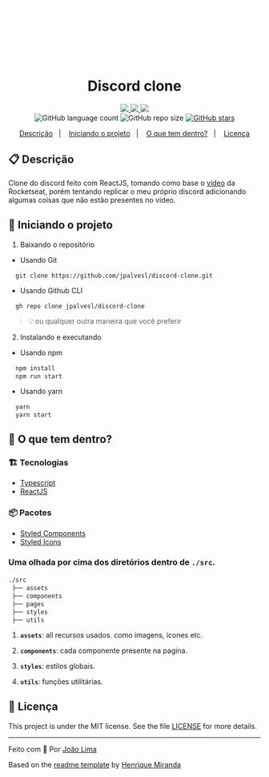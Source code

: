 <p align="center">
  <img alt="Discord icon" src="./src/assets/Logo.svg" width="100"/>
</p>
<h1 align="center">
  Discord clone
</h1>

<!-- Badges -->
<p align="center">

  <!-- if your app is a website -->
  <a href="https://discordcantin-clone.netlify.app" alt="Url do site">
    <img src="https://img.shields.io/website-up-down-1EAE72-red/http/shields.io.svg" />
  </a>

  <!-- License -->
  <a href="./LICENSE" alt="License: MIT">
    <img src="https://img.shields.io/badge/License-MIT-1EAE72.svg" />
  </a>

  <!-- if your app is a website deployed on Netlify -->
  <a href="https://discordcantin-clone.netlify.app" alt="Netlify Status">
    <img src="https://api.netlify.com/api/v1/badges/701df1b4-773e-4442-a364-549670e0f3b9/deploy-status" />
  </a>

  <br/>

  <img alt="GitHub language count" src="https://img.shields.io/github/languages/count/jpalvesl/discord-clone?color=blue">

  <!-- GitHub repo size -->
  <img alt="GitHub repo size" src="https://img.shields.io/github/repo-size/jpalvesl/discord-clone">

  <!-- Social -->  
  <a href="https://github.com/jpalvesl/discord-clone/stargazers">
    <img alt="GitHub stars" src="https://img.shields.io/github/stars/jpalvesl/discord-clone?style=social">
  </a>

</p>

<!-- summary -->
<p align="center">
  <a href="#clipboard-descrição">Descrição</a>&nbsp;&nbsp;&nbsp;|&nbsp;&nbsp;&nbsp;
  <a href="#rocket-iniciando-o-projeto">Iniciando o projeto</a>&nbsp;&nbsp;&nbsp;|&nbsp;&nbsp;&nbsp;
  <a href="#-o-que-tem-dentro">O que tem dentro?</a>&nbsp;&nbsp;&nbsp;|&nbsp;&nbsp;&nbsp;
  <a href="#memo-licença">Licença</a>
</p>


## :clipboard: Descrição
Clone do discord feito com ReactJS, tomando como base o [vídeo](https://www.youtube.com/watch?v=x4FdZd2-_uU) da Rocketseat, porém tentando replicar o meu próprio discord adicionando algumas coisas que não estão presentes no video. 

## :rocket: Iniciando o projeto

1. Baixando o repositório

  - Usando Git
```shell
  git clone https://github.com/jpalvesl/discord-clone.git
```
  - Usando Github CLI
```shell
  gh repo clone jpalvesl/discord-clone
```
  > :bulb: ou qualquer outra maneira que você preferir

2. Instalando e executando
  - Usando npm
```shell
  npm install
  npm run start
```
  - Usando yarn
```shell
  yarn
  yarn start
```

## 🧐 O que tem dentro?

### :building_construction: Tecnologias
- [Typescript](https://www.typescriptlang.org)
- [ReactJS](https://pt-br.reactjs.org)


### :package: Pacotes
- [Styled Components](https://styled-components.com)
- [Styled Icons](https://styled-icons.js.org)

### Uma olhada por cima dos diretórios dentro de `./src`.

    ./src
     ├── assets
     ├── components
     ├── pages
     ├── styles
     ├── utils

1.  **`assets`**: all recursos usados. como imagens, icones etc.

2.  **`components`**: cada componente presente na pagina.

3.  **`styles`**: estilos globais.
   
4.  **`utils`**: funções utilitárias.

## :memo: Licença

This project is under the MIT license. See the file [LICENSE](LICENSE) for more details.

---

Feito com 💙 Por [João Lima](https://github.com/jpalvesl)

Based on the [readme template](https://gist.github.com/henry-ns/a00234378353d9ca43e1bfe043202192) by [Henrique Miranda](http://thehenry.dev/)
